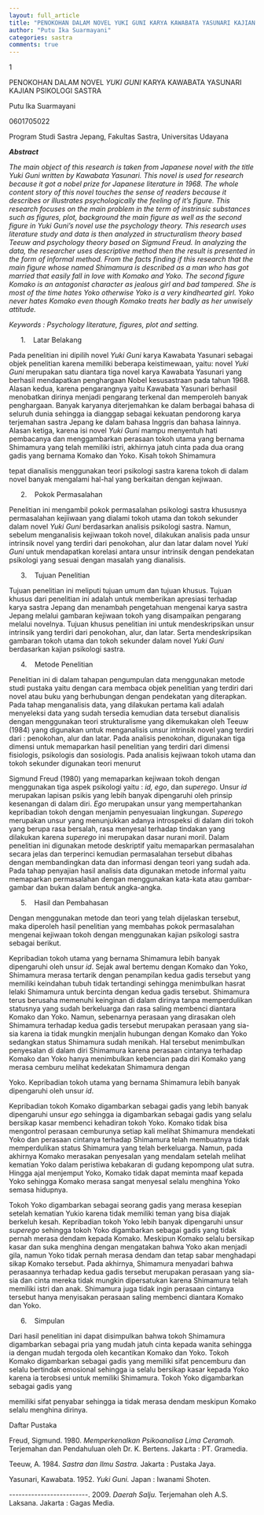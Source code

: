 ```yaml
---
layout: full_article
title: "PENOKOHAN DALAM NOVEL YUKI GUNI KARYA KAWABATA YASUNARI KAJIAN PSIKOLOGI SASTRA"
author: "Putu Ika Suarmayani"
categories: sastra
comments: true
---
```


<p><span class="font0">1</span></p>
<p><span class="font2">PENOKOHAN DALAM NOVEL </span><span class="font2" style="font-style:italic;">YUKI GUNI</span><span class="font2"> KARYA KAWABATA YASUNARI KAJIAN PSIKOLOGI SASTRA</span></p>
<p><span class="font2">Putu Ika Suarmayani</span></p>
<p><span class="font2">0601705022</span></p>
<p><span class="font2">Program Studi Sastra Jepang, Fakultas Sastra, Universitas Udayana</span></p>
<p><span class="font2" style="font-weight:bold;font-style:italic;">Abstract</span></p>
<p><span class="font1" style="font-style:italic;">The main object of this research is taken from Japanese novel with the title Yuki Guni written by Kawabata Yasunari. This novel is used for research because it got a nobel prize for Japanese literature in 1968. The whole content story of this novel touches the sense of readers because it describes or illustrates psychologically the feeling of it’s figure. This research focuses on the main problem in the term of instrinsic substances such as figures, plot, background the main figure as well as the second figure in Yuki Guni’s novel use the psychology theory. This research uses literature study and data is then analyzed in structuralism theory based Teeuw and psychology theory based on Sigmund Freud. In analyzing the data, the researcher uses descriptive method then the result is presented in the form of informal method. From the facts finding if this research that the main figure whose named Shimamura is described as a man who has got married that easily fall in love with Komako and Yoko. The second figure Komako is an antagonist character as jealous girl and bad tampered. She is most of the time hates Yoko otherwise Yoko is a very kindhearted girl. Yoko never hates Komako even though Komako treats her badly as her unwisely attitude.</span></p>
<p><span class="font1" style="font-style:italic;">Keywords : Psychology literature, figures, plot and setting.</span></p>
<ul style="list-style:none;"><li>
<p><span class="font2">1. &nbsp;&nbsp;&nbsp;Latar Belakang</span></p></li></ul>
<p><span class="font2">Pada penelitian ini dipilih novel </span><span class="font2" style="font-style:italic;">Yuki Guni</span><span class="font2"> karya Kawabata Yasunari sebagai objek penelitian karena memiliki beberapa keistimewaan, yaitu: novel </span><span class="font2" style="font-style:italic;">Yuki Guni</span><span class="font2"> merupakan satu diantara tiga novel karya Kawabata Yasunari yang berhasil mendapatkan penghargaan Nobel kesusastraan pada tahun 1968. Alasan kedua, karena pengarangnya yaitu Kawabata Yasunari berhasil menobatkan dirinya menjadi pengarang terkenal dan memperoleh banyak penghargaan. Banyak karyanya diterjemahkan ke dalam berbagai bahasa di seluruh dunia sehingga ia dianggap sebagai kekuatan pendorong karya terjemahan sastra Jepang ke dalam bahasa Inggris dan bahasa lainnya. Alasan ketiga, karena isi novel </span><span class="font2" style="font-style:italic;">Yuki Guni</span><span class="font2"> mampu menyentuh hati pembacanya dan menggambarkan perasaan tokoh utama yang bernama Shimamura yang telah memiliki istri, akhirnya jatuh cinta pada dua orang gadis yang bernama Komako dan Yoko. Kisah tokoh Shimamura</span></p>
<p><span class="font2">tepat dianalisis menggunakan teori psikologi sastra karena tokoh di dalam novel banyak mengalami hal-hal yang berkaitan dengan kejiwaan.</span></p>
<ul style="list-style:none;"><li>
<p><span class="font2">2. &nbsp;&nbsp;&nbsp;Pokok Permasalahan</span></p></li></ul>
<p><span class="font2">Penelitian ini mengambil pokok permasalahan psikologi sastra khususnya permasalahan kejiiwaan yang dialami tokoh utama dan tokoh sekunder dalam novel </span><span class="font2" style="font-style:italic;">Yuki Guni</span><span class="font2"> berdasarkan analisis psikologi sastra. Namun, sebelum menganalisis kejiwaan tokoh novel, dilakukan analisis pada unsur intrinsik novel yang terdiri dari penokohan, alur dan latar dalam novel </span><span class="font2" style="font-style:italic;">Yuki Guni</span><span class="font2"> untuk mendapatkan korelasi antara unsur intrinsik dengan pendekatan psikologi yang sesuai dengan masalah yang dianalisis.</span></p>
<ul style="list-style:none;"><li>
<p><span class="font2">3. &nbsp;&nbsp;&nbsp;Tujuan Penelitian</span></p></li></ul>
<p><span class="font2">Tujuan penelitian ini meliputi tujuan umum dan tujuan khusus. Tujuan khusus dari penelitian ini adalah untuk memberikan apresiasi terhadap karya sastra Jepang dan menambah pengetahuan mengenai karya sastra Jepang melalui gambaran kejiwaan tokoh yang disampaikan pengarang melalui novelnya. Tujuan khusus penelitian ini untuk mendeskripsikan unsur intrinsik yang terdiri dari penokohan, alur, dan latar. Serta mendeskripsikan gambaran tokoh utama dan tokoh sekunder dalam novel </span><span class="font2" style="font-style:italic;">Yuki Guni</span><span class="font2"> berdasarkan kajian psikologi sastra.</span></p>
<ul style="list-style:none;"><li>
<p><span class="font2">4. &nbsp;&nbsp;&nbsp;Metode Penelitian</span></p></li></ul>
<p><span class="font2">Penelitian ini di dalam tahapan pengumpulan data menggunakan metode studi pustaka yaitu dengan cara membaca objek penelitian yang terdiri dari novel atau buku yang berhubungan dengan pendekatan yang diterapkan. Pada tahap menganalisis data, yang dilakukan pertama kali adalah menyeleksi data yang sudah tersedia kemudian data tersebut dianalisis dengan menggunakan teori strukturalisme yang dikemukakan oleh Teeuw (1984) yang digunakan untuk menganalisis unsur intrinsik novel yang terdiri dari : penokohan, alur dan latar. Pada analisis penokohan, digunakan tiga dimensi untuk memaparkan hasil penelitian yang terdiri dari dimensi fisiologis, psikologis dan sosiologis. Pada analisis kejiwaan tokoh utama dan tokoh sekunder digunakan teori menurut</span></p>
<p><span class="font2">Sigmund Freud (1980) yang memaparkan kejiwaan tokoh dengan menggunakan tiga aspek psikologi yaitu : </span><span class="font2" style="font-style:italic;">id, ego</span><span class="font2">, dan </span><span class="font2" style="font-style:italic;">superego</span><span class="font2">. Unsur </span><span class="font2" style="font-style:italic;">id</span><span class="font2"> merupakan lapisan psikis yang lebih banyak dipengaruhi oleh prinsip kesenangan di dalam diri. </span><span class="font2" style="font-style:italic;">Ego </span><span class="font2">merupakan unsur yang mempertahankan kepribadian tokoh dengan menjamin penyesuaian lingkungan. </span><span class="font2" style="font-style:italic;">Superego</span><span class="font2"> merupakan unsur yang menunjukkan adanya introspeksi di dalam diri tokoh yang berupa rasa bersalah, rasa menyesal terhadap tindakan yang dilakukan karena </span><span class="font2" style="font-style:italic;">superego</span><span class="font2"> ini merupakan dasar nurani moril. Dalam penelitian ini digunakan metode deskriptif yaitu memaparkan permasalahan secara jelas dan terperinci kemudian permasalahan tersebut dibahas dengan membandingkan data dan informasi dengan teori yang sudah ada. Pada tahap penyajian hasil analisis data digunakan metode informal yaitu memaparkan permasalahan dengan menggunakan kata-kata atau gambar-gambar dan bukan dalam bentuk angka-angka.</span></p>
<ul style="list-style:none;"><li>
<p><span class="font2">5. &nbsp;&nbsp;&nbsp;Hasil dan Pembahasan</span></p></li></ul>
<p><span class="font2">Dengan menggunakan metode dan teori yang telah dijelaskan tersebut, maka diperoleh hasil penelitian yang membahas pokok permasalahan mengenai kejiwaan tokoh dengan menggunakan kajian psikologi sastra sebagai berikut.</span></p>
<p><span class="font2">Kepribadian tokoh utama yang bernama Shimamura lebih banyak dipengaruhi oleh unsur </span><span class="font2" style="font-style:italic;">id</span><span class="font2">. Sejak awal bertemu dengan Komako dan Yoko, Shimamura merasa tertarik dengan penampilan kedua gadis tersebut yang memiliki keindahan tubuh tidak tertandingi sehingga menimbulkan hasrat lelaki Shimamura untuk bercinta dengan kedua gadis tersebut. Shimamura terus berusaha memenuhi keinginan di dalam dirinya tanpa memperdulikan statusnya yang sudah berkeluarga dan rasa saling membenci diantara Komako dan Yoko. Namun, sebenarnya perasaan yang dirasakan oleh Shimamura terhadap kedua gadis tersebut merupakan perasaan yang sia-sia karena ia tidak mungkin menjalin hubungan dengan Komako dan Yoko sedangkan status Shimamura sudah menikah. Hal tersebut menimbulkan penyesalan di dalam diri Shimamura karena perasaan cintanya terhadap Komako dan Yoko hanya menimbulkan kebencian pada diri Komako yang merasa cemburu melihat kedekatan Shimamura dengan</span></p>
<p><span class="font2">Yoko. Kepribadian tokoh utama yang bernama Shimamura lebih banyak dipengaruhi oleh unsur </span><span class="font2" style="font-style:italic;">id</span><span class="font2">.</span></p>
<p><span class="font2">Kepribadian tokoh Komako digambarkan sebagai gadis yang lebih banyak dipengaruhi unsur </span><span class="font2" style="font-style:italic;">ego</span><span class="font2"> sehingga ia digambarkan sebagai gadis yang selalu bersikap kasar membenci kehadiran tokoh Yoko. Komako tidak bisa mengontrol perasaan cemburunya setiap kali melihat Shimamura mendekati Yoko dan perasaan cintanya terhadap Shimamura telah membuatnya tidak memperdulikan status Shimamura yang telah berkeluarga. Namun, pada akhirnya Komako merasakan penyesalan yang mendalam setelah melihat kematian Yoko dalam peristiwa kebakaran di gudang kepompong ulat sutra. Hingga ajal menjemput Yoko, Komako tidak dapat meminta maaf kepada Yoko sehingga Komako merasa sangat menyesal selalu menghina Yoko semasa hidupnya.</span></p>
<p><span class="font2">Tokoh Yoko digambarkan sebagai seorang gadis yang merasa kesepian setelah kematian Yukio karena tidak memiliki teman yang bisa diajak berkeluh kesah. Kepribadian tokoh Yoko lebih banyak dipengaruhi unsur </span><span class="font2" style="font-style:italic;">superego </span><span class="font2">sehingga tokoh Yoko digambarkan sebagai gadis yang tidak pernah merasa dendam kepada Komako. Meskipun Komako selalu bersikap kasar dan suka menghina dengan mengatakan bahwa Yoko akan menjadi gila, namun Yoko tidak pernah merasa dendam dan tetap sabar menghadapi sikap Komako tersebut. Pada akhirnya, Shimamura menyadari bahwa perasaannya terhadap kedua gadis tersebut merupakan perasaan yang sia-sia dan cinta mereka tidak mungkin dipersatukan karena Shimamura telah memiliki istri dan anak. Shimamura juga tidak ingin perasaan cintanya tersebut hanya menyisakan perasaan saling membenci diantara Komako dan Yoko.</span></p>
<ul style="list-style:none;"><li>
<p><span class="font2">6. &nbsp;&nbsp;&nbsp;Simpulan</span></p></li></ul>
<p><span class="font2">Dari hasil penelitian ini dapat disimpulkan bahwa tokoh Shimamura digambarkan sebagai pria yang mudah jatuh cinta kepada wanita sehingga ia dengan mudah tergoda oleh kecantikan Komako dan Yoko. Tokoh Komako digambarkan sebagai gadis yang memiliki sifat pencemburu dan selalu bertindak emosional sehingga ia selalu bersikap kasar kepada Yoko karena ia terobsesi untuk memiliki Shimamura. Tokoh Yoko digambarkan sebagai gadis yang</span></p>
<p><span class="font2">memiliki sifat penyabar sehingga ia tidak merasa dendam meskipun Komako selalu menghina dirinya.</span></p>
<p><span class="font2">Daftar Pustaka</span></p>
<p><span class="font2">Freud, Sigmund. 1980. </span><span class="font2" style="font-style:italic;">Memperkenalkan Psikoanalisa Lima Ceramah. </span><span class="font2">Terjemahan dan Pendahuluan oleh Dr. K. Bertens. Jakarta : PT. Gramedia.</span></p>
<p><span class="font2">Teeuw, A. 1984. </span><span class="font2" style="font-style:italic;">Sastra dan Ilmu Sastra.</span><span class="font2"> Jakarta : Pustaka Jaya.</span></p>
<p><span class="font2">Yasunari, Kawabata. 1952. </span><span class="font2" style="font-style:italic;">Yuki Guni.</span><span class="font2"> Japan : Iwanami Shoten.</span></p>
<p><span class="font2">-------------------------. 2009. </span><span class="font2" style="font-style:italic;">Daerah Salju.</span><span class="font2"> Terjemahan oleh A.S. Laksana. Jakarta : Gagas Media.</span></p>